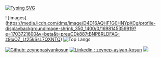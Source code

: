 
[![Typing SVG](https://readme-typing-svg.demolab.com?font=Fira+Code&pause=1000&center=true&width=435&lines=İstanbul+Kodluyor'da+Öğrenci)](https://git.io/typing-svg)

! [images].(https://media.licdn.com/dms/image/D4D16AQHF1G0HNYpXCg/profile-displaybackgroundimage-shrink_350_1400/0/1698145359919?e=1703721600&v=beta&t=preuCDk887tBNP8RLDFAG-z9luOZ_Lt25kSsL7QXNTQ)
![Top Langs](https://github-readme-stats.vercel.app/api/top-langs/?username=zeynepasiyankosun&layout=compact)


[![Github: zeynepasiyankosun](<https://img.shields.io/badge/GitHub-181717.svg?style=for-the-badge&logo=GitHub&logoColor=white&link=https://github.com/zeynepasiyankosun>)](https://github.com/zeynepasiyankosun) [![Linkedin : zeynep-aşiyan-koşun](<https://img.shields.io/badge/LinkedIn-0A66C2.svg?style=for-the-badge&logo=LinkedIn&logoColor=white&link=https://www.linkedin.com/in/zeynep-aşiyan-koşun/>)](https://www.linkedin.com/in/zeynep-aşiyan-koşun/) ![](https://komarev.com/ghpvc/?username=zeynepasiyankosun&style=for-the-badge)
